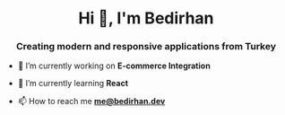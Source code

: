 <h1 align="center">Hi 👋, I'm Bedirhan</h1>
<h3 align="center">Creating modern and responsive applications from Turkey</h3>

- 🔭 I’m currently working on **E-commerce Integration**

- 🌱 I’m currently learning **React**

- 📫 How to reach me **me@bedirhan.dev**
